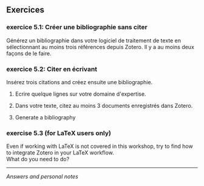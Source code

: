 ## Exercices

### exercice 5.1: Créer une bibliographie sans citer

Générez un bibliographie dans votre logiciel de traitement de texte en sélectionnant au moins trois références depuis Zotero. Il y a au moins deux façons de le faire.

### exercice 5.2: Citer en écrivant

Insérez trois citations and créez ensuite une bibliographie.

1. Ecrire quelque lignes sur votre domaine d'expertise.

1. Dans votre texte, citez au moins 3 documents enregistrés dans Zotero.

1. Generate a bibliography


### exercise 5.3 (for LaTeX users only)   

Even if working with LaTeX is not covered in this workshop, try to find how to integrate Zotero in your LaTeX workflow.   
What do you need to do?


---
*Answers and personal notes*
